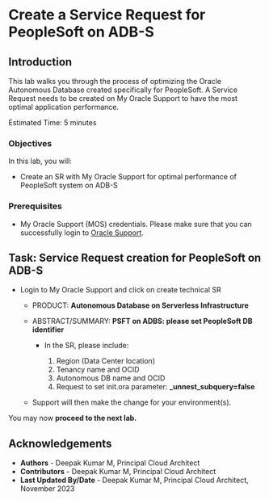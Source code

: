# Create a Service Request for PeopleSoft on ADB-S

## Introduction

This lab walks you through the process of optimizing the Oracle Autonomous Database created specifically for PeopleSoft. A Service Request needs to be created on My Oracle Support to have the most optimal application performance. 
 
Estimated Time: 5 minutes

### Objectives
In this lab, you will:
* Create an SR with My Oracle Support for optimal performance of PeopleSoft system on ADB-S

### Prerequisites
* My Oracle Support (MOS) credentials. Please make sure that you can successfully login to [Oracle Support](https://support.oracle.com). 

## Task: Service Request creation for PeopleSoft on ADB-S

- Login to My Oracle Support and click on create technical SR
 
     - PRODUCT: **Autonomous Database on Serverless Infrastructure** 
     * ABSTRACT/SUMMARY: **PSFT on ADBS: please set PeopleSoft DB identifier**
        
        * In the SR, please include:
           
           1. Region (Data Center location) 
           2. Tenancy name and OCID 
           3. Autonomous DB name and OCID 
           4. Request to set init.ora parameter: **\_unnest\_subquery=false** 

        
    * Support will then make the change for your environment(s).



You may now **proceed to the next lab.**


## Acknowledgements
* **Authors** - Deepak Kumar M, Principal Cloud Architect
* **Contributors** - Deepak Kumar M, Principal Cloud Architect
* **Last Updated By/Date** - Deepak Kumar M, Principal Cloud Architect, November 2023



